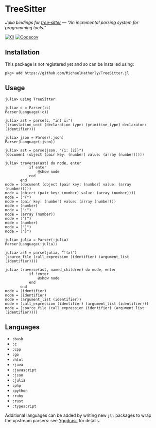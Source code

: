 # TreeSitter

*Julia bindings for [tree-sitter](https://github.com/tree-sitter/tree-sitter) &mdash;
"An incremental parsing system for programming tools."*

[![CI](https://github.com/MichaelHatherly/TreeSitter.jl/actions/workflows/CI.yml/badge.svg?branch=master)](https://github.com/MichaelHatherly/TreeSitter.jl/actions/workflows/CI.yml)
[![Codecov](https://codecov.io/gh/MichaelHatherly/TreeSitter.jl/branch/master/graph/badge.svg)](https://codecov.io/gh/MichaelHatherly/TreeSitter.jl)

## Installation

This package is not registered yet and so can be installed using:

```
pkg> add https://github.com/MichaelHatherly/TreeSitter.jl
```

## Usage

```
julia> using TreeSitter

julia> c = Parser(:c)
Parser(Language(:c))

julia> ast = parse(c, "int x;")
(translation_unit (declaration type: (primitive_type) declarator: (identifier)))

julia> json = Parser(:json)
Parser(Language(:json))

julia> ast = parse(json, "{1: [2]}")
(document (object (pair key: (number) value: (array (number)))))

julia> traverse(ast) do node, enter
           if enter
               @show node
           end
       end
node = (document (object (pair key: (number) value: (array (number)))))
node = (object (pair key: (number) value: (array (number))))
node = ("{")
node = (pair key: (number) value: (array (number)))
node = (number)
node = (":")
node = (array (number))
node = ("[")
node = (number)
node = ("]")
node = ("}")

julia> julia = Parser(:julia)
Parser(Language(:julia))

julia> ast = parse(julia, "f(x)")
(source_file (call_expression (identifier) (argument_list (identifier))))

julia> traverse(ast, named_children) do node, enter
           if !enter
               @show node
           end
       end
node = (identifier)
node = (identifier)
node = (argument_list (identifier))
node = (call_expression (identifier) (argument_list (identifier)))
node = (source_file (call_expression (identifier) (argument_list (identifier))))
```

## Languages

  - `:bash`
  - `:c`
  - `:cpp`
  - `:go`
  - `:html`
  - `:java`
  - `:javascript`
  - `:json`
  - `:julia`
  - `:php`
  - `:python`
  - `:ruby`
  - `:rust`
  - `:typescript`

Additional languages can be added by writing new `jll` packages to wrap the
upstream parsers: see [Yggdrasil](https://github.com/JuliaPackaging/Yggdrasil)
for details.
